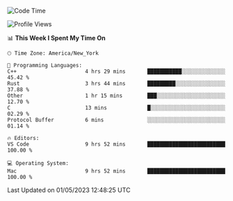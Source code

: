 <!--START_SECTION:waka-->
![Code Time](http://img.shields.io/badge/Code%20Time-357%20hrs%2028%20mins-blue)

![Profile Views](http://img.shields.io/badge/Profile%20Views-48-blue)

📊 **This Week I Spent My Time On** 

```text
🕑︎ Time Zone: America/New_York

💬 Programming Languages: 
C++                      4 hrs 29 mins       ███████████░░░░░░░░░░░░░░   45.42 % 
Rust                     3 hrs 44 mins       █████████░░░░░░░░░░░░░░░░   37.88 % 
Other                    1 hr 15 mins        ███░░░░░░░░░░░░░░░░░░░░░░   12.70 % 
C                        13 mins             █░░░░░░░░░░░░░░░░░░░░░░░░   02.29 % 
Protocol Buffer          6 mins              ░░░░░░░░░░░░░░░░░░░░░░░░░   01.14 % 

🔥 Editors: 
VS Code                  9 hrs 52 mins       █████████████████████████   100.00 % 

💻 Operating System: 
Mac                      9 hrs 52 mins       █████████████████████████   100.00 % 
```


 Last Updated on 01/05/2023 12:48:25 UTC
<!--END_SECTION:waka-->
